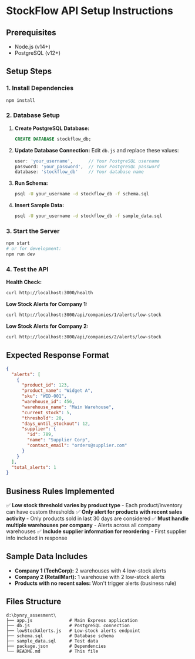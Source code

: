 # StockFlow API Setup Instructions

## Prerequisites
- Node.js (v14+)
- PostgreSQL (v12+)

## Setup Steps

### 1. Install Dependencies
```bash
npm install
```

### 2. Database Setup

1. **Create PostgreSQL Database:**
   ```sql
   CREATE DATABASE stockflow_db;
   ```

2. **Update Database Connection:**
   Edit `db.js` and replace these values:
   ```javascript
   user: 'your_username',      // Your PostgreSQL username
   password: 'your_password',  // Your PostgreSQL password
   database: 'stockflow_db'    // Your database name
   ```

3. **Run Schema:**
   ```bash
   psql -U your_username -d stockflow_db -f schema.sql
   ```

4. **Insert Sample Data:**
   ```bash
   psql -U your_username -d stockflow_db -f sample_data.sql
   ```

### 3. Start the Server
```bash
npm start
# or for development:
npm run dev
```

### 4. Test the API

**Health Check:**
```bash
curl http://localhost:3000/health
```

**Low Stock Alerts for Company 1:**
```bash
curl http://localhost:3000/api/companies/1/alerts/low-stock
```

**Low Stock Alerts for Company 2:**
```bash
curl http://localhost:3000/api/companies/2/alerts/low-stock
```

## Expected Response Format

```json
{
  "alerts": [
    {
      "product_id": 123,
      "product_name": "Widget A",
      "sku": "WID-001",
      "warehouse_id": 456,
      "warehouse_name": "Main Warehouse",
      "current_stock": 5,
      "threshold": 20,
      "days_until_stockout": 12,
      "supplier": {
        "id": 789,
        "name": "Supplier Corp",
        "contact_email": "orders@supplier.com"
      }
    }
  ],
  "total_alerts": 1
}
```

## Business Rules Implemented

✅ **Low stock threshold varies by product type** - Each product/inventory can have custom thresholds
✅ **Only alert for products with recent sales activity** - Only products sold in last 30 days are considered
✅ **Must handle multiple warehouses per company** - Alerts across all company warehouses
✅ **Include supplier information for reordering** - First supplier info included in response

## Sample Data Includes

- **Company 1 (TechCorp):** 2 warehouses with 4 low-stock alerts
- **Company 2 (RetailMart):** 1 warehouse with 2 low-stock alerts
- **Products with no recent sales:** Won't trigger alerts (business rule)

## Files Structure

```
d:\bynry_assesment\
├── app.js              # Main Express application
├── db.js               # PostgreSQL connection
├── lowStockAlerts.js   # Low-stock alerts endpoint
├── schema.sql          # Database schema
├── sample_data.sql     # Test data
├── package.json        # Dependencies
└── README.md           # This file
```
